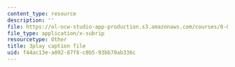 ```yaml
---
content_type: resource
description: ''
file: https://ol-ocw-studio-app-production.s3.amazonaws.com/courses/8-04-quantum-physics-i-spring-2016/f44ac13ea09287f8c0b593bb70ab336c_jPVD45YYlk.srt
file_type: application/x-subrip
resourcetype: Other
title: 3play caption file
uid: f44ac13e-a092-87f8-c0b5-93bb70ab336c
---
```

